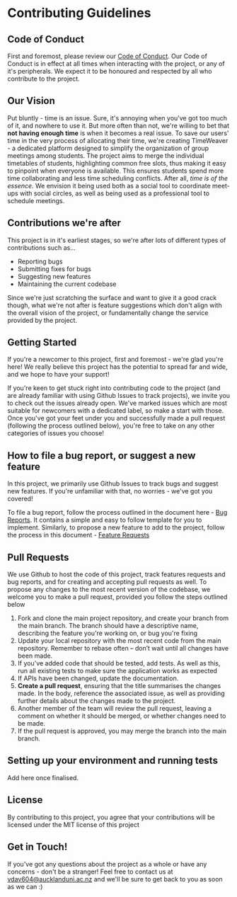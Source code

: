 # Contributing Guidelines


## Code of Conduct

First and foremost, please review our [Code of Conduct](https://github.com/SOFTENG310-2023/assignment-1/blob/main/CODE_OF_CONDUCT.md). Our Code of Conduct is in effect at all times when interacting with the project, or any of it's peripherals. We expect it to be honoured and respected by all who contribute to the project. 


## Our Vision
Put bluntly - time is an issue. Sure, it's annoying when you've got too much of it, and nowhere to use it. But more often than not, we're willing to bet that **not having enough time** is when it becomes a real issue. To save our users' time in the very process of allocating their time, we're creating TimeWeaver - a dedicated platform designed to simplify the organization of group meetings among students. The project aims to merge the individual timetables of students, highlighting common free slots, thus making it easy to pinpoint when everyone is available. This ensures students spend more time collaborating and less time scheduling conflicts. After all, *time is of the essence*. We envision it being used both as a social tool to coordinate meet-ups with social circles, as well as being used as a professional tool to schedule meetings.  

## Contributions we're after
This project is in it's earliest stages, so we're after lots of different types of contributions such as...

* Reporting bugs
* Submitting fixes for bugs
* Suggesting new features
* Maintaining the current codebase

Since we're just scratching the surface and want to give it a good crack though, what we're not after is feature suggestions which don't align with the overall vision of the project, or fundamentally change the service provided by the project.

## Getting Started
If you're a newcomer to this project, first and foremost - we're glad you're here! We really believe this project has the potential to spread far and wide, and we hope to have your support! 

If you're keen to get stuck right into contributing code to the project (and are already familiar with using Github Issues to track projects), we invite you to check out the issues already open. We've marked issues which are most suitable for newcomers with a dedicated label, so make a start with those. Once you've got your feet under you and successfully made a pull request (following the process outlined below), you're free to take on any other categories of issues you choose!

## How to file a bug report, or suggest a new feature
In this project, we primarily use Github Issues to track bugs and suggest new features. If you're unfamiliar with that, no worries - we've got you covered!

To file a bug report, follow the process outlined in the document here - [Bug Reports](https://github.com/SOFTENG310-2023/assignment-1/blob/main/.github/ISSUE_TEMPLATE/bug_report.md). It contains a simple and easy to follow template for you to implement. Similarly, to propose a new feature to add to the project, follow the process in this document - [Feature Requests](https://github.com/SOFTENG310-2023/assignment-1/blob/main/.github/ISSUE_TEMPLATE/feature_request.md)

## Pull Requests
We use Github to host the code of this project, track features requests and bug reports, and for creating and accepting pull requests as well. To propose any changes to the most recent version of the codebase, we welcome you to make a pull request, provided you follow the steps outlined below

1. Fork and clone the main project repository, and create your branch from the main branch. The branch should have a descriptive name, describing the feature you're working on, or bug you're fixing
2. Update your local repository with the most recent code from the main repository. Remember to rebase often – don’t wait until all changes have been made.
2. If you've added code that should be tested, add tests. As well as this, run all existing tests to make sure the application works as expected
3. If APIs have been changed, update the documentation.
4. **Create a pull request**, ensuring that the title summarises the changes made. In the body, reference the associated issue, as well as providing further details about the changes made to the project. 
5. Another member of the team will review the pull request, leaving a comment on whether it should be merged, or whether changes need to be made.
6. If the pull request is approved, you may merge the branch into the main branch. 

## Setting up your environment and running tests

Add here once finalised.

## License
By contributing to this project, you agree that your contributions will be licensed under the MIT license of this project

## Get in Touch!
If you've got any questions about the project as a whole or have any concerns - don't be a stranger! Feel free to contact us at vdav604@aucklanduni.ac.nz and we'll be sure to get back to you as soon as we can :)